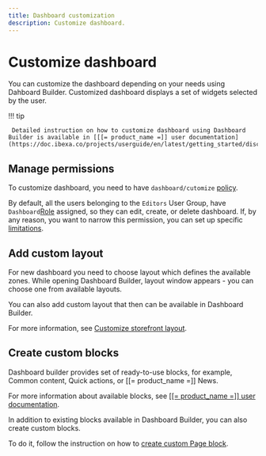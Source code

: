```yaml
---
title: Dashboard customization
description: Customize dashboard.
---
```


# Customize dashboard

You can customize the dashboard depending on your needs using Dahboard Builder.
Customized dashboard displays a set of widgets selected by the user.

!!! tip

     Detailed instruction on how to customize dashboard using Dashboard Builder is available in [[[= product_name =]] user documentation](https://doc.ibexa.co/projects/userguide/en/latest/getting_started/discover_ui/).

## Manage permissions

To customize dashboard, you need to have `dashboard/cutomize` [policy](permission_overview.md).

By default, all the users belonging to the `Editors` User Group, have `Dashboard`[Role](roles_admin_panel.md) assigned, so they can edit, create, or delete dashboard.
If, by any reason, you want to narrow this permission, you can set up specific [limitations](limitations.md).

## Add custom layout

For new dashboard you need to choose layout which defines the available zones.
While opening Dashboard Builder, layout window appears - you can choose one from available layouts.

You can also add custom layout that then can be available in Dashboard Builder.

For more information, see [Customize storefront layout](customize_storefront_layout.md).

## Create custom blocks

Dashboard builder provides set of ready-to-use blocks, for example, Common content, Quick actions, or [[= product_name =]] News.

For more information about available blocks, see [[[= product_name =]] user documentation](https://doc.ibexa.co/projects/userguide/en/latest/getting_started/dashboard_block_reference/).

In addition to existing blocks available in Dashboard Builder, you can also create custom blocks.

To do it, follow the instruction on how to [create custom Page block](create_custom_page_block.md).